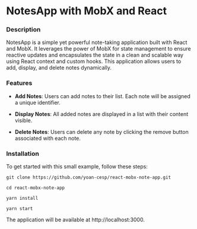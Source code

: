 # NotesApp with MobX and React
### Description

NotesApp is a simple yet powerful note-taking application built with React and MobX. It leverages the power of MobX for state management to ensure reactive updates and encapsulates the state in a clean and scalable way using React context and custom hooks. This application allows users to add, display, and delete notes dynamically.

### Features

* **Add Notes**: Users can add notes to their list. Each note will be assigned a unique identifier.

* **Display Notes**: All added notes are displayed in a list with their content visible.

*  **Delete Notes**: Users can delete any note by clicking the remove button associated with each note.

### Installation

To get started with this small example, follow these steps:

`git clone https://github.com/yoan-cesp/react-mobx-note-app.git`

`cd react-mobx-note-app`

`yarn install`

`yarn start`

The application will be available at http://localhost:3000.



